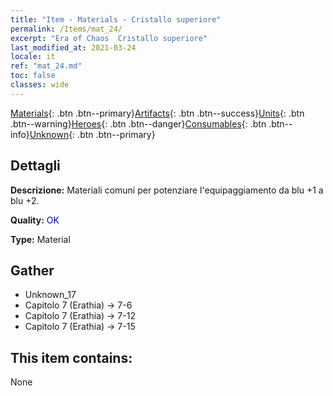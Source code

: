 ```yaml
---
title: "Item - Materials - Cristallo superiore"
permalink: /Items/mat_24/
excerpt: "Era of Chaos  Cristallo superiore"
last_modified_at: 2021-03-24
locale: it
ref: "mat_24.md"
toc: false
classes: wide
---
```

 [Materials](/it/Items/){: .btn .btn--primary}[Artifacts](/it/Items/Artifacts/){: .btn .btn--success}[Units](/it/Items/Units/){: .btn .btn--warning}[Heroes](/it/Items/Heroes/){: .btn .btn--danger}[Consumables](/it/Items/Consumables/){: .btn .btn--info}[Unknown](/it/Items/Unknown/){: .btn .btn--primary}

## Dettagli
 **Descrizione:** Materiali comuni per potenziare l'equipaggiamento da blu +1 a blu +2.

 **Quality:** <span style="color: #0000CD">OK</span>

 **Type:** Material

## Gather

*    Unknown_17 
*    Capitolo 7 (Erathia) -> 7-6 
*    Capitolo 7 (Erathia) -> 7-12 
*    Capitolo 7 (Erathia) -> 7-15 

## This item contains:

  None

